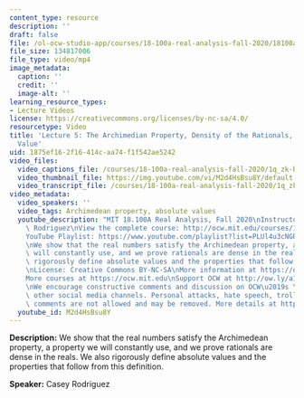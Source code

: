 ```yaml
---
content_type: resource
description: ''
draft: false
file: /ol-ocw-studio-app/courses/18-100a-real-analysis-fall-2020/18100a-lecture-5-multicam_360p_16_9.mp4
file_size: 134817006
file_type: video/mp4
image_metadata:
  caption: ''
  credit: ''
  image-alt: ''
learning_resource_types:
- Lecture Videos
license: https://creativecommons.org/licenses/by-nc-sa/4.0/
resourcetype: Video
title: 'Lecture 5: The Archimedian Property, Density of the Rationals, and Absolute
  Value'
uid: 1875ef16-2f16-414c-aa74-f1f542ae5242
video_files:
  video_captions_file: /courses/18-100a-real-analysis-fall-2020/1q_zk-bP9eY1S2dzcZmK-zIIXu6PGTK1r_transcript.webvtt
  video_thumbnail_file: https://img.youtube.com/vi/M2d4HsBsu8Y/default.jpg
  video_transcript_file: /courses/18-100a-real-analysis-fall-2020/1q_zk-bP9eY1S2dzcZmK-zIIXu6PGTK1r_transcript.pdf
video_metadata:
  video_speakers: ''
  video_tags: Archimedean property, absolute values
  youtube_description: "MIT 18.100A Real Analysis, Fall 2020\nInstructor: Dr. Casey\
    \ Rodriguez\nView the complete course: http://ocw.mit.edu/courses/18-100a-real-analysis-fall-2020/\n\
    YouTube Playlist: https://www.youtube.com/playlist?list=PLUl4u3cNGP61O7HkcF7UImpM0cR_L2gSw\n\
    \nWe show that the real numbers satisfy the Archimedean property, a property we\
    \ will constantly use, and we prove rationals are dense in the reals. We also\
    \ rigorously define absolute values and the properties that follow from this definition.\n\
    \nLicense: Creative Commons BY-NC-SA\nMore information at https://ocw.mit.edu/terms\n\
    More courses at https://ocw.mit.edu\nSupport OCW at http://ow.ly/a1If50zVRlQ\n\
    \nWe encourage constructive comments and discussion on OCW\u2019s YouTube and\
    \ other social media channels. Personal attacks, hate speech, trolling, and inappropriate\
    \ comments are not allowed and may be removed. More details at https://ocw.mit.edu/comments."
  youtube_id: M2d4HsBsu8Y
---
```

**Description:** We show that the real numbers satisfy the Archimedean property, a property we will constantly use, and we prove rationals are dense in the reals. We also rigorously define absolute values and the properties that follow from this definition.

**Speaker:** Casey Rodriguez